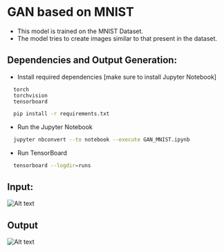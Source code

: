 
# GAN based on MNIST
* This model is trained on the MNIST Dataset.
* The model tries to create images similar to that present in the dataset.




## Dependencies and Output Generation:

* Install required dependencies [make sure to install Jupyter Notebook]
```text
  torch
  torchvision
  tensorboard
```

```bash
  pip install -r requirements.txt
```

* Run the Jupyter Notebook
```bash
  jupyter nbconvert --to notebook --execute GAN_MNIST.ipynb
```

* Run TensorBoard
```bash
  tensorboard --logdir=runs
```




  


## Input:

![Alt text](https://github.com/user-attachments/assets/e2080f13-ed86-4f37-96ea-a444cae47318 "Real Input")

## Output

![Alt text](https://github.com/user-attachments/assets/9d3a9412-44a6-455e-8fb3-966ea812e85d "Generated Output")
